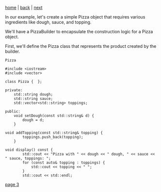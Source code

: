 [home](./page01.md) | [back](./page01.md) | [next](./page03.md)

In our example, let's create a simple Pizza object that requires various ingredients like dough, sauce, and topping. 

We'll have a PizzaBuilder to encapsulate the construction logic for a Pizza object.

First, we'll define the Pizza class that represents the product created by the builder.

```
Pizza
```

```
#include <iostream>
#include <vector>
```

```
class Pizza {  };
```

```
private:
    std::string dough;
    std::string sauce;
    std::vector<std::string> toppings;
```

```
public:
    void setDough(const std::string& d) {
        dough = d;
    }
```

```
void addTopping(const std::string& topping) {
        toppings.push_back(topping);
    }
```

```
void display() const {
        std::cout << "Pizza with " << dough << " dough, " << sauce << " sauce, toppings: ";
        for (const auto& topping : toppings) {
            std::cout << topping << " ";
        }
        std::cout << std::endl;
```




[page 3](./page03.md)
